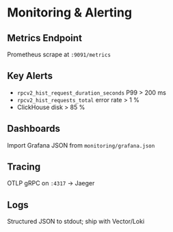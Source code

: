 # Monitoring & Alerting

## Metrics Endpoint
Prometheus scrape at `:9091/metrics`

## Key Alerts
- `rpcv2_hist_request_duration_seconds` P99 > 200 ms
- `rpcv2_hist_requests_total` error rate > 1 %
- ClickHouse disk > 85 %

## Dashboards
Import Grafana JSON from `monitoring/grafana.json`

## Tracing
OTLP gRPC on `:4317` → Jaeger

## Logs
Structured JSON to stdout; ship with Vector/Loki